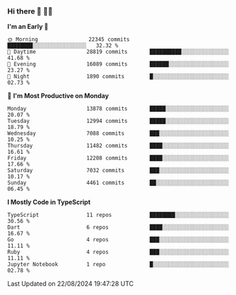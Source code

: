 ### Hi there 👋 🧑‍💻



<!--START_SECTION:waka-->
**I'm an Early 🐤** 

```text
🌞 Morning                22345 commits       ████████░░░░░░░░░░░░░░░░░   32.32 % 
🌆 Daytime                28819 commits       ██████████░░░░░░░░░░░░░░░   41.68 % 
🌃 Evening                16089 commits       ██████░░░░░░░░░░░░░░░░░░░   23.27 % 
🌙 Night                  1890 commits        █░░░░░░░░░░░░░░░░░░░░░░░░   02.73 % 
```
📅 **I'm Most Productive on Monday** 

```text
Monday                   13878 commits       █████░░░░░░░░░░░░░░░░░░░░   20.07 % 
Tuesday                  12994 commits       █████░░░░░░░░░░░░░░░░░░░░   18.79 % 
Wednesday                7088 commits        ███░░░░░░░░░░░░░░░░░░░░░░   10.25 % 
Thursday                 11482 commits       ████░░░░░░░░░░░░░░░░░░░░░   16.61 % 
Friday                   12208 commits       ████░░░░░░░░░░░░░░░░░░░░░   17.66 % 
Saturday                 7032 commits        ███░░░░░░░░░░░░░░░░░░░░░░   10.17 % 
Sunday                   4461 commits        ██░░░░░░░░░░░░░░░░░░░░░░░   06.45 % 
```


**I Mostly Code in TypeScript** 

```text
TypeScript               11 repos            ████████░░░░░░░░░░░░░░░░░   30.56 % 
Dart                     6 repos             ████░░░░░░░░░░░░░░░░░░░░░   16.67 % 
Go                       4 repos             ███░░░░░░░░░░░░░░░░░░░░░░   11.11 % 
Ruby                     4 repos             ███░░░░░░░░░░░░░░░░░░░░░░   11.11 % 
Jupyter Notebook         1 repo              █░░░░░░░░░░░░░░░░░░░░░░░░   02.78 % 
```




 Last Updated on 22/08/2024 19:47:28 UTC
<!--END_SECTION:waka-->


